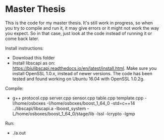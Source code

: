 # Master Thesis
This is the code for my master thesis. It's still work in progress, so when you try to compile and run it, it may give errors or it might not work the way you expect. So in that case, just look at the code instead of running it or come back later.

Install instructions:
- Download this folder
- Install libscapi as on: https://biulibscapi.readthedocs.io/en/latest/install.html. Make sure you install OpenSSL 1.0.x, instead of newer versions. The code has been tested and found working on Ubuntu 16.04 with OpenSSL 1.0.2g.

Compile:
 - g++ protocol.cpp server.cpp sensor.cpp table.cpp template.cpp -I/home/osboxes -I/home/osboxes/boost_1_64_0 -std=c++14 ../libscapi/libscapi.a -lboost_system -L/home/osboxes/boost_1_64_0/stage/lib -lssl -lcrypto -lgmp

Run:
- ./a.out
